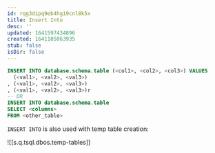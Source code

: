 ```yaml
---
id: rqg3dipq9eb4hg19cnl8k5x
title: Insert Into
desc: ''
updated: 1641597434896
created: 1641105063935
stub: false
isDir: false
---
```



```sql
INSERT INTO database.schema.table (<col1>, <col2>, <col3>) VALUES
  (<val1>, <val2>, <val3>)
, (<val1>, <val2>, <val3>)
, (<val1>, <val2>, <val3>)r
-- OR
INSERT INTO database.schema.table
SELECT <columns>
FROM <other_table>
```

`INSERT INTO` is also used with temp table creation:

![[s.q.tsql.dbos.temp-tables]]

